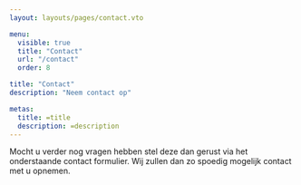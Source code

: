 ```yaml
---
layout: layouts/pages/contact.vto

menu:
  visible: true
  title: "Contact"
  url: "/contact"
  order: 8

title: "Contact"
description: "Neem contact op"

metas:
  title: =title
  description: =description
---
```


Mocht u verder nog vragen hebben stel deze dan gerust via het onderstaande contact formulier. Wij zullen dan zo spoedig mogelijk contact met u opnemen.